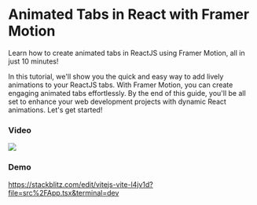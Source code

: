 # Animated Tabs in React with Framer Motion

Learn how to create animated tabs in ReactJS using Framer Motion, all in just 10 minutes!

In this tutorial, we'll show you the quick and easy way to add lively animations to your ReactJS tabs. With Framer Motion, you can create engaging animated tabs effortlessly. By the end of this guide, you'll be all set to enhance your web development projects with dynamic React animations. Let's get started!

### Video
[![](https://markdown-videos-api.jorgenkh.no/youtube/lD2ZMqzGYgY)](https://youtu.be/Zj5wemF-Epg)

### Demo
https://stackblitz.com/edit/vitejs-vite-l4jv1d?file=src%2FApp.tsx&terminal=dev